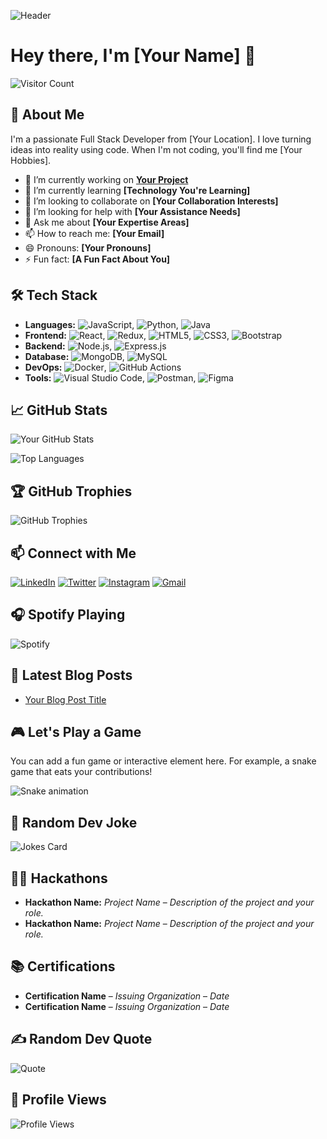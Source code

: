 <!--
**YourUsername/YourUsername** is a ✨ special ✨ repository because its `README.md` (this file) appears on your GitHub profile.
-->

![Header](https://your-image-url.com/header.png)

# Hey there, I'm [Your Name] 👋

![Visitor Count](https://komarev.com/ghpvc/?username=YourUsername&color=blue)

## 🚀 About Me

I'm a passionate Full Stack Developer from [Your Location]. I love turning ideas into reality using code. When I'm not coding, you'll find me [Your Hobbies].

- 🔭 I’m currently working on **[Your Project](https://github.com/YourUsername/YourProject)**
- 🌱 I’m currently learning **[Technology You're Learning]**
- 👯 I’m looking to collaborate on **[Your Collaboration Interests]**
- 🤔 I’m looking for help with **[Your Assistance Needs]**
- 💬 Ask me about **[Your Expertise Areas]**
- 📫 How to reach me: **[Your Email]**
- 😄 Pronouns: **[Your Pronouns]**
- ⚡ Fun fact: **[A Fun Fact About You]**

## 🛠️ Tech Stack

- **Languages:** ![JavaScript](https://img.shields.io/badge/-JavaScript-black?style=flat-square&logo=javascript), ![Python](https://img.shields.io/badge/-Python-black?style=flat-square&logo=python), ![Java](https://img.shields.io/badge/-Java-black?style=flat-square&logo=java)
- **Frontend:** ![React](https://img.shields.io/badge/-React-black?style=flat-square&logo=react), ![Redux](https://img.shields.io/badge/-Redux-black?style=flat-square&logo=redux), ![HTML5](https://img.shields.io/badge/-HTML5-black?style=flat-square&logo=html5), ![CSS3](https://img.shields.io/badge/-CSS3-black?style=flat-square&logo=css3), ![Bootstrap](https://img.shields.io/badge/-Bootstrap-black?style=flat-square&logo=bootstrap)
- **Backend:** ![Node.js](https://img.shields.io/badge/-Node.js-black?style=flat-square&logo=node.js), ![Express.js](https://img.shields.io/badge/-Express.js-black?style=flat-square&logo=express)
- **Database:** ![MongoDB](https://img.shields.io/badge/-MongoDB-black?style=flat-square&logo=mongodb), ![MySQL](https://img.shields.io/badge/-MySQL-black?style=flat-square&logo=mysql)
- **DevOps:** ![Docker](https://img.shields.io/badge/-Docker-black?style=flat-square&logo=docker), ![GitHub Actions](https://img.shields.io/badge/-GitHub%20Actions-black?style=flat-square&logo=github-actions)
- **Tools:** ![Visual Studio Code](https://img.shields.io/badge/-VS%20Code-black?style=flat-square&logo=visual-studio-code), ![Postman](https://img.shields.io/badge/-Postman-black?style=flat-square&logo=postman), ![Figma](https://img.shields.io/badge/-Figma-black?style=flat-square&logo=figma)

## 📈 GitHub Stats

![Your GitHub Stats](https://github-readme-stats.vercel.app/api?username=YourUsername&show_icons=true&hide_border=true&theme=dark)

![Top Languages](https://github-readme-stats.vercel.app/api/top-langs/?username=YourUsername&layout=compact&hide_border=true&theme=dark)

## 🏆 GitHub Trophies

![GitHub Trophies](https://github-profile-trophy.vercel.app/?username=YourUsername&theme=onedark)

## 📫 Connect with Me

[![LinkedIn](https://img.shields.io/badge/-LinkedIn-blue?style=flat-square&logo=linkedin&logoColor=white&link=https://www.linkedin.com/in/YourUsername/)](https://www.linkedin.com/in/YourUsername/)
[![Twitter](https://img.shields.io/badge/-Twitter-blue?style=flat-square&logo=twitter&logoColor=white&link=https://twitter.com/YourUsername)](https://twitter.com/YourUsername)
[![Instagram](https://img.shields.io/badge/-Instagram-purple?style=flat-square&logo=instagram&logoColor=white&link=https://www.instagram.com/YourUsername/)](https://www.instagram.com/YourUsername/)
[![Gmail](https://img.shields.io/badge/-Gmail-red?style=flat-square&logo=gmail&logoColor=white&link=mailto:YourEmail)](mailto:YourEmail)

## 🎧 Spotify Playing

![Spotify](https://novatorem.vercel.app/api/spotify)

## 📝 Latest Blog Posts

<!-- BLOG-POST-LIST:START -->
- [Your Blog Post Title](https://yourblog.com/your-post)
<!-- BLOG-POST-LIST:END -->

## 🎮 Let's Play a Game

You can add a fun game or interactive element here. For example, a snake game that eats your contributions!

![Snake animation](https://github.com/YourUsername/YourUsername/blob/output/github-contribution-grid-snake.svg)

## 💬 Random Dev Joke

![Jokes Card](https://readme-jokes.vercel.app/api)

## 🐱‍💻 Hackathons

- **Hackathon Name:** *Project Name* – *Description of the project and your role.*
- **Hackathon Name:** *Project Name* – *Description of the project and your role.*

## 📚 Certifications

- **Certification Name** – *Issuing Organization* – *Date*
- **Certification Name** – *Issuing Organization* – *Date*

## ✍️ Random Dev Quote

![Quote](https://quotes-github-readme.vercel.app/api?type=horizontal&theme=dark)

## 🎨 Profile Views

![Profile Views](https://komarev.com/ghpvc/?username=YourUsername&color=blue)

